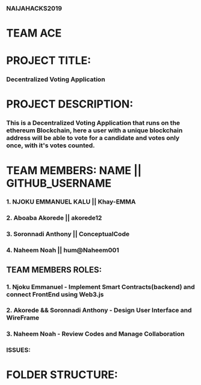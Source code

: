 ### NAIJAHACKS2019

# TEAM ACE

# PROJECT TITLE:

### Decentralized Voting Application

# PROJECT DESCRIPTION:

### This is a Decentralized Voting Application that runs on the ethereum Blockchain, here a user with a unique blockchain address will be able to vote for a candidate and votes only once, with it's votes counted.

# TEAM MEMBERS: NAME || GITHUB_USERNAME

### 1. NJOKU EMMANUEL KALU || Khay-EMMA

### 2. Aboaba Akorede || akorede12

### 3. Soronnadi Anthony || ConceptualCode

### 4. Naheem Noah || hum@Naheem001

## TEAM MEMBERS ROLES:

### 1. Njoku Emmanuel - Implement Smart Contracts(backend) and connect FrontEnd using Web3.js

### 2. Akorede && Soronnadi Anthony - Design User Interface and WireFrame

### 3. Naheem Noah - Review Codes and Manage Collaboration

### ISSUES:

# FOLDER STRUCTURE:
